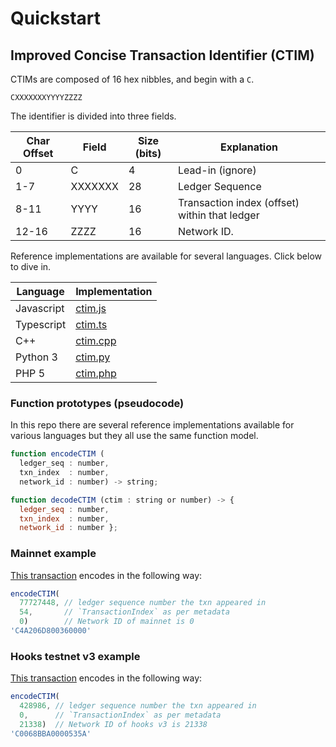 # Quickstart 
## Improved Concise Transaction Identifier (CTIM) 

CTIMs are composed of 16 hex nibbles, and begin with a `C`.

```
CXXXXXXXYYYYZZZZ
```

The identifier is divided into three fields.

Char Offset | Field | Size (bits) |Explanation
-|-----|------|---------
0 | C| 4 | Lead-in (ignore)
1-7 | XXXXXXX | 28 |  Ledger Sequence
8-11 | YYYY | 16 | Transaction index (offset) within that ledger
12-16 | ZZZZ | 16 | Network ID.

Reference implementations are available for several languages. Click below to dive in.

Language | Implementation
-|-
Javascript | [ctim.js](https://github.com/XRPLF/ctim/blob/main/ctim.js)
Typescript | [ctim.ts](https://github.com/XRPLF/ctim/blob/main/ctim.ts)
C++ | [ctim.cpp](https://github.com/XRPLF/ctim/blob/main/ctim.cpp)
Python 3| [ctim.py](https://github.com/XRPLF/ctim/blob/main/ctim.py)
PHP 5|[ctim.php](https://github.com/XRPLF/ctim/blob/main/ctim.php)


### Function prototypes (pseudocode)
In this repo there are several reference implementations available for various languages but they all use the same function model.
```js
function encodeCTIM (
  ledger_seq : number,
  txn_index  : number,
  network_id : number) -> string;
```
```js
function decodeCTIM (ctim : string or number) -> { 
  ledger_seq : number,
  txn_index  : number,
  network_id : number };
```

### Mainnet example
[This transaction](https://livenet.xrpl.org/transactions/D42BE7DF63B4C12E5B56B4EFAD8CBB096171399D93353A8A61F61066160DFE5E/raw) encodes in the following way:
```js
encodeCTIM(
  77727448, // ledger sequence number the txn appeared in
  54,       // `TransactionIndex` as per metadata
  0)        // Network ID of mainnet is 0
'C4A206D800360000'
```

### Hooks testnet v3 example
[This transaction](https://hooks-testnet-v3-explorer.xrpl-labs.com/tx/C4E284010276F8457C4BF96D0C534B7383087680C159F9B8C18D5EE876F7EFE7) encodes in the following way:
```js
encodeCTIM(
  428986, // ledger sequence number the txn appeared in
  0,      // `TransactionIndex` as per metadata
  21338)  // Network ID of hooks v3 is 21338
'C0068BBA0000535A'
```
